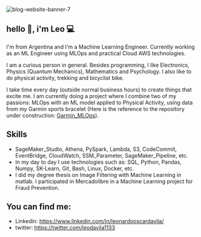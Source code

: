 ![blog-website-banner-7](https://user-images.githubusercontent.com/42939877/173470157-14d1e945-fd75-4f4f-95d1-d963b9b6b3f5.jpg)




## hello 👋, i'm Leo 💻
I'm from Argentina and I'm a Machine Learning Engineer. Currently working as an ML Engineer using MLOps and practical Cloud AWS technologies.

I am a curious person in general. Besides programming, I like Electronics, Physics (Quantum Mechanics), Mathematics and Psychology. I also like to do physical activity, trekking and bicyclist bike.

I take time every day (outside normal business hours) to create things that excite me. I am currently doing a project where I combine two of my passions: MLOps with an ML model applied to Physical Activity, using data from my Garmin sports bracelet (Here is the reference to the repository under construction: [Garmin_MLOps](https://github.com/Leonardo1133/Garmin_MLOps)).  

## Skills
- SageMaker_Studio, Athena, PySpark, Lambda, S3, CodeCommit, EventBridge, CloudWatch, SSM_Parameter, SageMaker_Pipeline, etc.
- In my day to day I use technologies such as: SQL, Python, Pandas, Numpy, SK-Learn, Git, Bash, Linux, Docker, etc.
- I did my degree thesis on Image Filtering with Machine Learning in matlab. I participated in Mercadolibre in a Machine Learning project for Fraud Prevention.

## You can find me:
- Linkedin: https://www.linkedin.com/in/leonardooscardavila/
- twitter: https://twitter.com/leodavila1133









<!--
**Leonardo1133/Leonardo1133** is a ✨ _special_ ✨ repository because its `README.md` (this file) appears on your GitHub profile.

Here are some ideas to get you started:

- 🔭 I’m currently working on ...
- 🌱 I’m currently learning ...
- 👯 I’m looking to collaborate on ...
- 🤔 I’m looking for help with ...
- 💬 Ask me about ...
- 📫 How to reach me: ...
- 😄 Pronouns: ...
- ⚡ Fun fact: ...
-->
